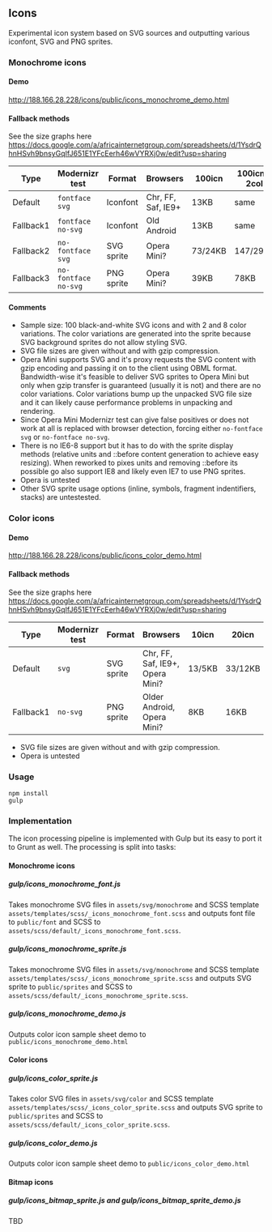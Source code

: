 ## Icons

Experimental icon system based on SVG sources and outputting various iconfont, SVG and PNG sprites.

### Monochrome icons

#### Demo

http://188.166.28.228/icons/public/icons_monochrome_demo.html

#### Fallback methods

See the size graphs here https://docs.google.com/a/africainternetgroup.com/spreadsheets/d/1YsdrQhnHSvh9bnsyGqIfJ651E1YFcEerh46wVYRXj0w/edit?usp=sharing

| Type      | Modernizr test           | Format     | Browsers            | 100icn | 100icn x 2col| 100icn x 8col|    
|-----------|--------------------------|------------|---------------------|---------|-------------|--------------|
| Default   | ```fontface svg```       | Iconfont   | Chr, FF, Saf, IE9+  | 13KB    | same        | same         |
| Fallback1 | ```fontface no-svg```    | Iconfont   | Old Android         | 13KB    | same        | same         |
| Fallback2 | ```no-fontface svg```    | SVG sprite | Opera Mini?         | 73/24KB | 147/29KB    | 593/37KB     |
| Fallback3 | ```no-fontface no-svg``` | PNG sprite | Opera Mini?         | 39KB    | 78KB        | 69KB         |

#### Comments

* Sample size: 100 black-and-white SVG icons and with 2 and 8 color variations. The color variations are generated into the sprite because SVG background sprites do not allow styling SVG.
* SVG file sizes are given without and with gzip compression.
* Opera Mini supports SVG and it's proxy requests the SVG content with gzip encoding and passing it on to the client using OBML format. Bandwidth-wise it's feasible to deliver SVG sprites to Opera Mini but only when gzip transfer is guaranteed (usually it is not) and there are no color variations. Color variations bump up the unpacked SVG file size and it can likely cause performance problems in unpacking and rendering. 
* Since Opera Mini Modernizr test can give false positives or does not work at all is replaced with browser detection, forcing either ```no-fontface svg``` or ```no-fontface no-svg```.
* There is no IE6-8 support but it has to do with the sprite display methods (relative units and ::before content generation to achieve easy resizing). When reworked to pixes units and removing ::before its possible go also support IE8 and likely even IE7 to use PNG sprites. 
* Opera is untested
* Other SVG sprite usage options (inline, symbols, fragment indentifiers, stacks) are untestested.

### Color icons

#### Demo

http://188.166.28.228/icons/public/icons_color_demo.html

#### Fallback methods

See the size graphs here https://docs.google.com/a/africainternetgroup.com/spreadsheets/d/1YsdrQhnHSvh9bnsyGqIfJ651E1YFcEerh46wVYRXj0w/edit?usp=sharing

| Type      | Modernizr test | Format     | Browsers                        | 10icn | 20icn  | 100icn  |
|-----------|----------------|------------|---------------------------------|-------|--------|---------|
| Default   | ```svg```      | SVG sprite | Chr, FF, Saf, IE9+, Opera Mini? | 13/5KB| 33/12KB| 170/54KB|  
| Fallback1 | ```no-svg```   | PNG sprite | Older Android, Opera Mini?      | 8KB   | 16KB   | 69KB    |


* SVG file sizes are given without and with gzip compression.
* Opera is untested


### Usage

    npm install
    gulp


### Implementation

The icon processing pipeline is implemented with Gulp but its easy to port it to Grunt as well. The processing is split into tasks:

#### Monochrome icons

##### gulp/icons_monochrome_font.js

Takes monochrome SVG files in ```assets/svg/monochrome```
and SCSS template ```assets/templates/scss/_icons_monochrome_font.scss```
and outputs font file to ```public/font```
and SCSS to ```assets/scss/default/_icons_monochrome_font.scss```.

##### gulp/icons_monochrome_sprite.js

Takes monochrome SVG files in ```assets/svg/monochrome```
and SCSS template ```assets/templates/scss/_icons_monochrome_sprite.scss```
and outputs SVG sprite to ```public/sprites```
and SCSS to ```assets/scss/default/_icons_monochrome_sprite.scss```.

##### gulp/icons_monochrome_demo.js

Outputs color icon sample sheet demo to ```public/icons_monochrome_demo.html```


#### Color icons

##### gulp/icons_color_sprite.js

Takes color SVG files in ```assets/svg/color```
and SCSS template ```assets/templates/scss/_icons_color_sprite.scss``` 
and outputs SVG sprite to ```public/sprites```
and SCSS to ```assets/scss/default/_icons_color_sprite.scss```.

##### gulp/icons_color_demo.js

Outputs color icon sample sheet demo to ```public/icons_color_demo.html```


#### Bitmap icons

##### gulp/icons_bitmap_sprite.js and gulp/icons_bitmap_sprite_demo.js

TBD
